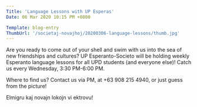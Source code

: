```yaml
---
Title: 'Language Lessons with UP Esperas'
Date: 06 Mar 2020 10:15 PM +0800

Template: blog-entry
ThumbUrl: '/societaj-novajhoj/20200306-language-lessons/thumb.jpg'
---
```


Are you ready to come out of your shell and swim with us into the sea of new friendships and cultures? UP Esperanto-Societo will be holding weekly Esperanto language lessons for all UPD students (and everyone else)! Catch us every Wednesday, 3:30 PM-6:00 PM.

Where to find us? Contact us via PM, at +63 908 215 4940, or just guess from the picture!

Elmigru kaj novajn lokojn vi ektrovu!
